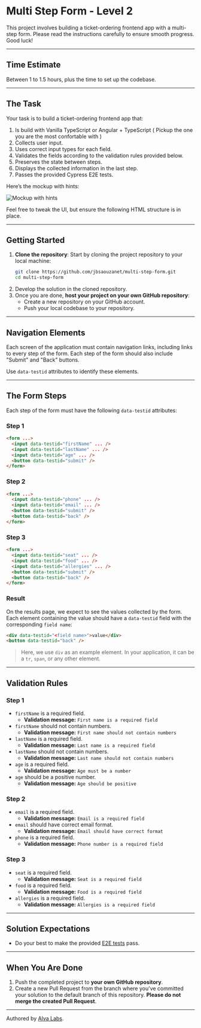 
# Multi Step Form - Level 2

This project involves building a ticket-ordering frontend app with a multi-step form. Please read the instructions carefully to ensure smooth progress. Good luck!

---

## Time Estimate

Between 1 to 1.5 hours, plus the time to set up the codebase.

---

## The Task

Your task is to build a ticket-ordering frontend app that:
1. Is build with Vanilla TypeScript or Angular + TypeScript ( Pickup the one you are the most confortable with )
2. Collects user input.
3. Uses correct input types for each field.
4. Validates the fields according to the validation rules provided below.
5. Preserves the state between steps.
6. Displays the collected information in the last step.
7. Passes the provided Cypress E2E tests.

Here’s the mockup with hints:

![Mockup with hints](https://user-images.githubusercontent.com/1162212/138476002-0be62ddc-3ff5-4450-a7e1-52c47500660f.png)

Feel free to tweak the UI, but ensure the following HTML structure is in place.

---

## Getting Started

1. **Clone the repository**: Start by cloning the project repository to your local machine:
   ```bash
   git clone https://github.com/jbsaouzanet/multi-step-form.git
   cd multi-step-form
   ```
2. Develop the solution in the cloned repository.
3. Once you are done, **host your project on your own GitHub repository**:
   - Create a new repository on your GitHub account.
   - Push your local codebase to your repository.

---

## Navigation Elements

Each screen of the application must contain navigation links, including links to every step of the form. Each step of the form should also include "Submit" and "Back" buttons.

Use `data-testid` attributes to identify these elements.

---

## The Form Steps

Each step of the form must have the following `data-testid` attributes:

### Step 1

```html
<form ...>
  <input data-testid="firstName" ... />
  <input data-testid="lastName" ... />
  <input data-testid="age" ... />
  <button data-testid="submit" />
</form>
```

### Step 2

```html
<form ...>
  <input data-testid="phone" ... />
  <input data-testid="email" ... />
  <button data-testid="submit" />
  <button data-testid="back" />
</form>
```

### Step 3

```html
<form ...>
  <input data-testid="seat" ... />
  <input data-testid="food" ... />
  <input data-testid="allergies" ... />
  <button data-testid="submit" />
  <button data-testid="back" />
</form>
```

### Result

On the results page, we expect to see the values collected by the form. Each element containing the value should have a `data-testid` field with the corresponding `field name`:

```html
<div data-testid="<field name>">value</div>
<button data-testid="back" />
```

> Here, we use `div` as an example element. In your application, it can be a `tr`, `span`, or any other element.

---

## Validation Rules

### Step 1

- `firstName` is a required field.
  - **Validation message:** `First name is a required field`
- `firstName` should not contain numbers.
  - **Validation message:** `First name should not contain numbers`
- `lastName` is a required field.
  - **Validation message:** `Last name is a required field`
- `lastName` should not contain numbers.
  - **Validation message:** `Last name should not contain numbers`
- `age` is a required field.
  - **Validation message:** `Age must be a number`
- `age` should be a positive number.
  - **Validation message:** `Age should be positive`

### Step 2

- `email` is a required field.
  - **Validation message:** `Email is a required field`
- `email` should have correct email format.
  - **Validation message:** `Email should have correct format`
- `phone` is a required field.
  - **Validation message:** `Phone number is a required field`

### Step 3

- `seat` is a required field.
  - **Validation message:** `Seat is a required field`
- `food` is a required field.
  - **Validation message:** `Food is a required field`
- `allergies` is a required field.
  - **Validation message:** `Allergies is a required field`

---

## Solution Expectations

- Do your best to make the provided [E2E tests](cypress/e2e/test.cy.js) pass.

---

## When You Are Done

1. Push the completed project to **your own GitHub repository**.
2. Create a new Pull Request from the branch where you've committed your solution to the default branch of this repository. **Please do not merge the created Pull Request**.

---

Authored by [Alva Labs](https://www.alvalabs.io/).
